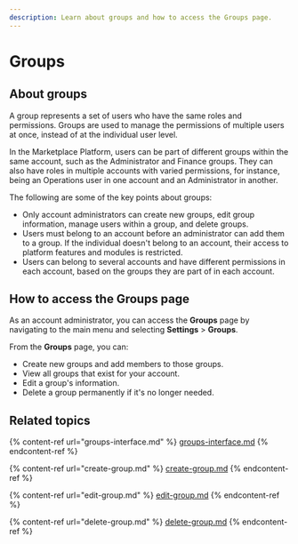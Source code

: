 ```yaml
---
description: Learn about groups and how to access the Groups page.
---
```


# Groups

## About groups

A group represents a set of users who have the same roles and permissions. Groups are used to manage the permissions of multiple users at once, instead of at the individual user level.&#x20;

In the Marketplace Platform, users can be part of different groups within the same account, such as the Administrator and Finance groups. They can also have roles in multiple accounts with varied permissions, for instance, being an Operations user in one account and an Administrator in another.

The following are some of the key points about groups:&#x20;

* Only account administrators can create new groups, edit group information, manage users within a group, and delete groups.
* Users must belong to an account before an administrator can add them to a group. If the individual doesn't belong to an account, their access to platform features and modules is restricted.
* Users can belong to several accounts and have different permissions in each account, based on the groups they are part of in each account.&#x20;

## How to access the Groups page

As an account administrator, you can access the **Groups** page by navigating to the main menu and selecting **Settings** > **Groups**.&#x20;

From the **Groups** page, you can:&#x20;

* Create new groups and add members to those groups.
* View all groups that exist for your account.
* Edit a group's information.&#x20;
* Delete a group permanently if it's no longer needed.&#x20;

## Related topics

{% content-ref url="groups-interface.md" %}
[groups-interface.md](groups-interface.md)
{% endcontent-ref %}

{% content-ref url="create-group.md" %}
[create-group.md](create-group.md)
{% endcontent-ref %}

{% content-ref url="edit-group.md" %}
[edit-group.md](edit-group.md)
{% endcontent-ref %}

{% content-ref url="delete-group.md" %}
[delete-group.md](delete-group.md)
{% endcontent-ref %}
